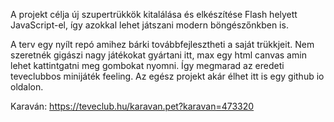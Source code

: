 A projekt célja új szupertrükkök kitalálása és elkészítése Flash helyett JavaScript-el, így azokkal lehet játszani modern böngészőnkben is.

A terv egy nyílt repó amihez bárki továbbfejlesztheti a saját trükkjeit. Nem szeretnék gigászi nagy játékokat gyártani itt, max egy html canvas amin lehet kattintgatni meg gombokat nyomni. Így megmarad az eredeti teveclubbos minijáték feeling. Az egész projekt akár élhet itt is egy github io oldalon.

Karaván: https://teveclub.hu/karavan.pet?karavan=473320
